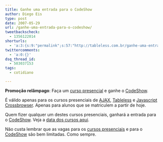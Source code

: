 ```yaml
---
title: Ganhe uma entrada para o CodeShow
author: Diego Eis
type: post
date: 2007-05-29
url: /ganhe-uma-entrada-para-o-codeshow/
tweetbackscheck:
  - 1356122014
shorturls:
  - 'a:3:{s:9:"permalink";s:57:"http://tableless.com.br/ganhe-uma-entrada-para-o-codeshow";s:7:"tinyurl";s:26:"http://tinyurl.com/3q88vkd";s:4:"isgd";s:19:"http://is.gd/m050t9";}'
twittercomments:
  - 'a:0:{}'
dsq_thread_id:
  - 503037153
tags:
  - cotidiano

---
```

**Promoção relâmpago**: Faça um [curso presencial][1] e ganhe o [CodeShow][2].

É válido apenas para os cursos presenciais de [AJAX][3], [Tableless][4] e [Javascript Crossbrowser][5]. Apenas para alunos que se matriculem a partir de hoje.
  
Quem fizer qualquer um destes cursos presenciais, ganhará a entrada para o [CodeShow][2]. Veja a [data dos cursos aqui][6].

Não custa lembrar que as vagas para os [cursos presenciais][7] e para o [CodeShow][8] são bem limitadas. Como sempre.

 [1]: http://visie.com.br/calendario/
 [2]: http://visie.com.br/codeshow/
 [3]: http://visie.com.br/cursos/ajax
 [4]: http://visie.com.br/cursos/tableless
 [5]: http://http://visie.com.br/cursos/javascript
 [6]: http://visie.com.br/calendario/ "Calendário da Visie"
 [7]: http://visie.com.br/calendario
 [8]: http://visie.com.br/codeshow